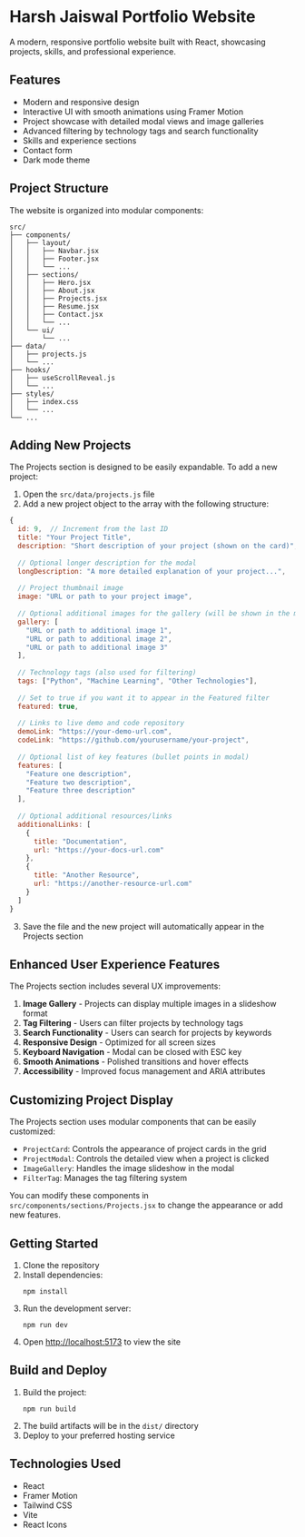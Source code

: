 # Harsh Jaiswal Portfolio Website

A modern, responsive portfolio website built with React, showcasing projects, skills, and professional experience.

## Features

- Modern and responsive design
- Interactive UI with smooth animations using Framer Motion
- Project showcase with detailed modal views and image galleries
- Advanced filtering by technology tags and search functionality
- Skills and experience sections
- Contact form
- Dark mode theme

## Project Structure

The website is organized into modular components:

```
src/
├── components/
│   ├── layout/
│   │   ├── Navbar.jsx
│   │   ├── Footer.jsx
│   │   └── ...
│   ├── sections/
│   │   ├── Hero.jsx
│   │   ├── About.jsx
│   │   ├── Projects.jsx
│   │   ├── Resume.jsx
│   │   ├── Contact.jsx
│   │   └── ...
│   └── ui/
│       └── ...
├── data/
│   ├── projects.js
│   └── ...
├── hooks/
│   ├── useScrollReveal.js
│   └── ...
├── styles/
│   ├── index.css
│   └── ...
└── ...
```

## Adding New Projects

The Projects section is designed to be easily expandable. To add a new project:

1. Open the `src/data/projects.js` file
2. Add a new project object to the array with the following structure:

```javascript
{
  id: 9,  // Increment from the last ID
  title: "Your Project Title",
  description: "Short description of your project (shown on the card)",
  
  // Optional longer description for the modal
  longDescription: "A more detailed explanation of your project...", 
  
  // Project thumbnail image
  image: "URL or path to your project image",
  
  // Optional additional images for the gallery (will be shown in the modal)
  gallery: [
    "URL or path to additional image 1",
    "URL or path to additional image 2",
    "URL or path to additional image 3"
  ],
  
  // Technology tags (also used for filtering)
  tags: ["Python", "Machine Learning", "Other Technologies"],
  
  // Set to true if you want it to appear in the Featured filter
  featured: true,
  
  // Links to live demo and code repository
  demoLink: "https://your-demo-url.com",
  codeLink: "https://github.com/yourusername/your-project",
  
  // Optional list of key features (bullet points in modal)
  features: [
    "Feature one description",
    "Feature two description",
    "Feature three description"
  ],
  
  // Optional additional resources/links
  additionalLinks: [
    {
      title: "Documentation",
      url: "https://your-docs-url.com"
    },
    {
      title: "Another Resource",
      url: "https://another-resource-url.com"
    }
  ]
}
```

3. Save the file and the new project will automatically appear in the Projects section

## Enhanced User Experience Features

The Projects section includes several UX improvements:

1. **Image Gallery** - Projects can display multiple images in a slideshow format
2. **Tag Filtering** - Users can filter projects by technology tags
3. **Search Functionality** - Users can search for projects by keywords
4. **Responsive Design** - Optimized for all screen sizes
5. **Keyboard Navigation** - Modal can be closed with ESC key
6. **Smooth Animations** - Polished transitions and hover effects
7. **Accessibility** - Improved focus management and ARIA attributes

## Customizing Project Display

The Projects section uses modular components that can be easily customized:

- `ProjectCard`: Controls the appearance of project cards in the grid
- `ProjectModal`: Controls the detailed view when a project is clicked
- `ImageGallery`: Handles the image slideshow in the modal
- `FilterTag`: Manages the tag filtering system

You can modify these components in `src/components/sections/Projects.jsx` to change the appearance or add new features.

## Getting Started

1. Clone the repository
2. Install dependencies:
   ```
   npm install
   ```
3. Run the development server:
   ```
   npm run dev
   ```
4. Open [http://localhost:5173](http://localhost:5173) to view the site

## Build and Deploy

1. Build the project:
   ```
   npm run build
   ```
2. The build artifacts will be in the `dist/` directory
3. Deploy to your preferred hosting service

## Technologies Used

- React
- Framer Motion
- Tailwind CSS
- Vite
- React Icons

